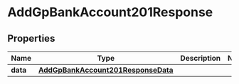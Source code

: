 

# AddGpBankAccount201Response


## Properties

| Name | Type | Description | Notes |
|------------ | ------------- | ------------- | -------------|
|**data** | [**AddGpBankAccount201ResponseData**](AddGpBankAccount201ResponseData.md) |  |  |



